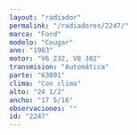```yaml
---
layout: "radiador"
permalink: "/radiadores/2247/"
marca: "Ford"
modelo: "Cougar"
ano: "1983"
motor: "V6 232, V8 302"
transmision: "Automática"
parte: "63091"
clima: "Con clima"
alto: "24 1/2"
ancho: "17 5/16"
observaciones: ""
id: "2247"
---
```


